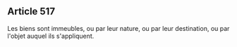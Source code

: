 Article 517
----
Les biens sont immeubles, ou par leur nature, ou par leur destination, ou par
l'objet auquel ils s'appliquent.
